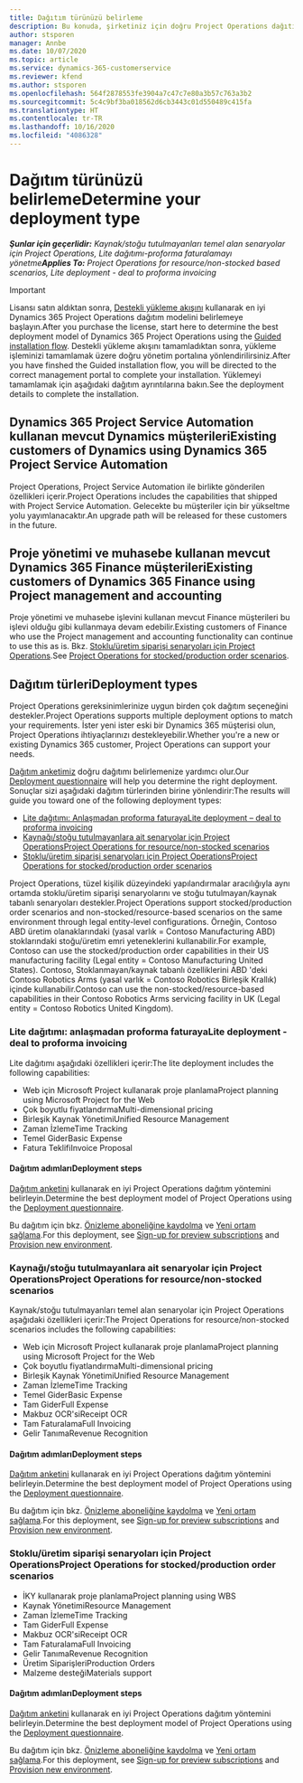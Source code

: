 ```yaml
---
title: Dağıtım türünüzü belirleme
description: Bu konuda, şirketiniz için doğru Project Operations dağıtım türünü belirlemenize yardımcı olacak bilgiler sağlanmaktadır.
author: stsporen
manager: Annbe
ms.date: 10/07/2020
ms.topic: article
ms.service: dynamics-365-customerservice
ms.reviewer: kfend
ms.author: stsporen
ms.openlocfilehash: 564f2878553fe3904a7c47c7e80a3b57c763a3b2
ms.sourcegitcommit: 5c4c9bf3ba018562d6cb3443c01d550489c415fa
ms.translationtype: HT
ms.contentlocale: tr-TR
ms.lasthandoff: 10/16/2020
ms.locfileid: "4086328"
---
```

# <a name="determine-your-deployment-type"></a><span data-ttu-id="6cc99-103">Dağıtım türünüzü belirleme</span><span class="sxs-lookup"><span data-stu-id="6cc99-103">Determine your deployment type</span></span>

<span data-ttu-id="6cc99-104">_**Şunlar için geçerlidir:** Kaynak/stoğu tutulmayanları temel alan senaryolar için Project Operations, Lite dağıtımı-proforma faturalamayı yönetme_</span><span class="sxs-lookup"><span data-stu-id="6cc99-104">_**Applies To:** Project Operations for resource/non-stocked based scenarios, Lite deployment - deal to proforma invoicing_</span></span>

> [!IMPORTANT]
> <span data-ttu-id="6cc99-105">Lisansı satın aldıktan sonra, [Destekli yükleme akışını](https://aka.ms/provisionprojectoperations) kullanarak en iyi Dynamics 365 Project Operations dağıtım modelini belirlemeye başlayın.</span><span class="sxs-lookup"><span data-stu-id="6cc99-105">After you purchase the license, start here to determine the best deployment model of Dynamics 365 Project Operations using the [Guided installation flow](https://aka.ms/provisionprojectoperations).</span></span>
> <span data-ttu-id="6cc99-106">Destekli yükleme akışını tamamladıktan sonra, yükleme işleminizi tamamlamak üzere doğru yönetim portalına yönlendirilirsiniz.</span><span class="sxs-lookup"><span data-stu-id="6cc99-106">After you have finshed the Guided installation flow, you will be directed to the correct management portal to complete your installation.</span></span> <span data-ttu-id="6cc99-107">Yüklemeyi tamamlamak için aşağıdaki dağıtım ayrıntılarına bakın.</span><span class="sxs-lookup"><span data-stu-id="6cc99-107">See the deployment details to complete the installation.</span></span>


## <a name="existing-customers-of-dynamics-using-dynamics-365-project-service-automation"></a><span data-ttu-id="6cc99-108">Dynamics 365 Project Service Automation kullanan mevcut Dynamics müşterileri</span><span class="sxs-lookup"><span data-stu-id="6cc99-108">Existing customers of Dynamics using Dynamics 365 Project Service Automation</span></span>
<span data-ttu-id="6cc99-109">Project Operations, Project Service Automation ile birlikte gönderilen özellikleri içerir.</span><span class="sxs-lookup"><span data-stu-id="6cc99-109">Project Operations includes the capabilities that shipped with Project Service Automation.</span></span> <span data-ttu-id="6cc99-110">Gelecekte bu müşteriler için bir yükseltme yolu yayımlanacaktır.</span><span class="sxs-lookup"><span data-stu-id="6cc99-110">An upgrade path will be released for these customers in the future.</span></span>

## <a name="existing-customers-of-dynamics-365-finance-using-project-management-and-accounting"></a><span data-ttu-id="6cc99-111">Proje yönetimi ve muhasebe kullanan mevcut Dynamics 365 Finance müşterileri</span><span class="sxs-lookup"><span data-stu-id="6cc99-111">Existing customers of Dynamics 365 Finance using Project management and accounting</span></span> 

<span data-ttu-id="6cc99-112">Proje yönetimi ve muhasebe işlevini kullanan mevcut Finance müşterileri bu işlevi olduğu gibi kullanmaya devam edebilir.</span><span class="sxs-lookup"><span data-stu-id="6cc99-112">Existing customers of Finance who use the Project management and accounting functionality can continue to use this as is.</span></span> <span data-ttu-id="6cc99-113">Bkz. [Stoklu/üretim siparişi senaryoları için Project Operations](#pma).</span><span class="sxs-lookup"><span data-stu-id="6cc99-113">See [Project Operations for stocked/production order scenarios](#pma).</span></span>


## <a name="deployment-types"></a><span data-ttu-id="6cc99-114">Dağıtım türleri</span><span class="sxs-lookup"><span data-stu-id="6cc99-114">Deployment types</span></span>
<span data-ttu-id="6cc99-115">Project Operations gereksinimlerinize uygun birden çok dağıtım seçeneğini destekler.</span><span class="sxs-lookup"><span data-stu-id="6cc99-115">Project Operations supports multiple deployment options to match your requirements.</span></span> <span data-ttu-id="6cc99-116">İster yeni ister eski bir Dynamics 365 müşterisi olun, Project Operations ihtiyaçlarınızı destekleyebilir.</span><span class="sxs-lookup"><span data-stu-id="6cc99-116">Whether you're a new or existing Dynamics 365 customer, Project Operations can support your needs.</span></span>

<span data-ttu-id="6cc99-117">[Dağıtım anketimiz](https://aka.ms/provisionprojectoperations) doğru dağıtımı belirlemenize yardımcı olur.</span><span class="sxs-lookup"><span data-stu-id="6cc99-117">Our [Deployment questionnaire](https://aka.ms/provisionprojectoperations) will help you determine the right deployment.</span></span> <span data-ttu-id="6cc99-118">Sonuçlar sizi aşağıdaki dağıtım türlerinden birine yönlendirir:</span><span class="sxs-lookup"><span data-stu-id="6cc99-118">The results will guide you toward one of the following deployment types:</span></span>

- [<span data-ttu-id="6cc99-119">Lite dağıtımı: Anlaşmadan proforma faturaya</span><span class="sxs-lookup"><span data-stu-id="6cc99-119">Lite deployment – deal to proforma invoicing</span></span>](#lite)
- [<span data-ttu-id="6cc99-120">Kaynağı/stoğu tutulmayanlara ait senaryolar için Project Operations</span><span class="sxs-lookup"><span data-stu-id="6cc99-120">Project Operations for resource/non-stocked scenarios</span></span>](#integrated)
- [<span data-ttu-id="6cc99-121">Stoklu/üretim siparişi senaryoları için Project Operations</span><span class="sxs-lookup"><span data-stu-id="6cc99-121">Project Operations for stocked/production order scenarios</span></span>](#pma)

<span data-ttu-id="6cc99-122">Project Operations, tüzel kişilik düzeyindeki yapılandırmalar aracılığıyla aynı ortamda stoklu/üretim siparişi senaryolarını ve stoğu tutulmayan/kaynak tabanlı senaryoları destekler.</span><span class="sxs-lookup"><span data-stu-id="6cc99-122">Project Operations support stocked/production order scenarios and non-stocked/resource-based scenarios on the same environment through legal entity-level configurations.</span></span> <span data-ttu-id="6cc99-123">Örneğin, Contoso ABD üretim olanaklarındaki (yasal varlık = Contoso Manufacturing ABD) stoklarındaki stoğu/üretim emri yeteneklerini kullanabilir.</span><span class="sxs-lookup"><span data-stu-id="6cc99-123">For example, Contoso can use the stocked/production order capabilities in their US manufacturing facility (Legal entity = Contoso Manufacturing United States).</span></span> <span data-ttu-id="6cc99-124">Contoso, Stoklanmayan/kaynak tabanlı özelliklerini ABD 'deki Contoso Robotics Arms (yasal varlık = Contoso Robotics Birleşik Krallık) içinde kullanabilir.</span><span class="sxs-lookup"><span data-stu-id="6cc99-124">Contoso can use the non-stocked/resource-based capabilities in their Contoso Robotics Arms servicing facility in UK (Legal entity = Contoso Robotics United Kingdom).</span></span>

### <a name="lite-deployment---deal-to-proforma-invoicing"></a><a  name="lite"></a><span data-ttu-id="6cc99-125">Lite dağıtımı: anlaşmadan proforma faturaya</span><span class="sxs-lookup"><span data-stu-id="6cc99-125">Lite deployment - deal to proforma invoicing</span></span>

<span data-ttu-id="6cc99-126">Lite dağıtımı aşağıdaki özellikleri içerir:</span><span class="sxs-lookup"><span data-stu-id="6cc99-126">The lite deployment includes the following capabilities:</span></span>

- <span data-ttu-id="6cc99-127">Web için Microsoft Project kullanarak proje planlama</span><span class="sxs-lookup"><span data-stu-id="6cc99-127">Project planning using Microsoft Project for the Web</span></span>
- <span data-ttu-id="6cc99-128">Çok boyutlu fiyatlandırma</span><span class="sxs-lookup"><span data-stu-id="6cc99-128">Multi-dimensional pricing</span></span>
- <span data-ttu-id="6cc99-129">Birleşik Kaynak Yönetimi</span><span class="sxs-lookup"><span data-stu-id="6cc99-129">Unified Resource Management</span></span>
- <span data-ttu-id="6cc99-130">Zaman İzleme</span><span class="sxs-lookup"><span data-stu-id="6cc99-130">Time Tracking</span></span>
- <span data-ttu-id="6cc99-131">Temel Gider</span><span class="sxs-lookup"><span data-stu-id="6cc99-131">Basic Expense</span></span>
- <span data-ttu-id="6cc99-132">Fatura Teklifi</span><span class="sxs-lookup"><span data-stu-id="6cc99-132">Invoice Proposal</span></span>

#### <a name="deployment-steps"></a><span data-ttu-id="6cc99-133">Dağıtım adımları</span><span class="sxs-lookup"><span data-stu-id="6cc99-133">Deployment steps</span></span>
<span data-ttu-id="6cc99-134">[Dağıtım anketini](https://aka.ms/provisionprojectoperations) kullanarak en iyi Project Operations dağıtım yöntemini belirleyin.</span><span class="sxs-lookup"><span data-stu-id="6cc99-134">Determine the best deployment model of Project Operations using the [Deployment questionnaire](https://aka.ms/provisionprojectoperations).</span></span>

<span data-ttu-id="6cc99-135">Bu dağıtım için bkz. [Önizleme aboneliğine kaydolma](lite-preview-subscription-sign-up.md) ve [Yeni ortam sağlama](lite-deployment.md).</span><span class="sxs-lookup"><span data-stu-id="6cc99-135">For this deployment, see [Sign-up for preview subscriptions](lite-preview-subscription-sign-up.md) and [Provision new environment](lite-deployment.md).</span></span> 


### <a name="project-operations-for-resourcenon-stocked-scenarios"></a><a name="integrated"></a><span data-ttu-id="6cc99-136">Kaynağı/stoğu tutulmayanlara ait senaryolar için Project Operations</span><span class="sxs-lookup"><span data-stu-id="6cc99-136">Project Operations for resource/non-stocked scenarios</span></span>
<span data-ttu-id="6cc99-137">Kaynak/stoğu tutulmayanları temel alan senaryolar için Project Operations aşağıdaki özellikleri içerir:</span><span class="sxs-lookup"><span data-stu-id="6cc99-137">The Project Operations for resource/non-stocked scenarios includes the following capabilities:</span></span>
  
- <span data-ttu-id="6cc99-138">Web için Microsoft Project kullanarak proje planlama</span><span class="sxs-lookup"><span data-stu-id="6cc99-138">Project planning using Microsoft Project for the Web</span></span>
- <span data-ttu-id="6cc99-139">Çok boyutlu fiyatlandırma</span><span class="sxs-lookup"><span data-stu-id="6cc99-139">Multi-dimensional pricing</span></span>
- <span data-ttu-id="6cc99-140">Birleşik Kaynak Yönetimi</span><span class="sxs-lookup"><span data-stu-id="6cc99-140">Unified Resource Management</span></span>
- <span data-ttu-id="6cc99-141">Zaman İzleme</span><span class="sxs-lookup"><span data-stu-id="6cc99-141">Time Tracking</span></span>
- <span data-ttu-id="6cc99-142">Temel Gider</span><span class="sxs-lookup"><span data-stu-id="6cc99-142">Basic Expense</span></span>
- <span data-ttu-id="6cc99-143">Tam Gider</span><span class="sxs-lookup"><span data-stu-id="6cc99-143">Full Expense</span></span>
- <span data-ttu-id="6cc99-144">Makbuz OCR'si</span><span class="sxs-lookup"><span data-stu-id="6cc99-144">Receipt OCR</span></span>
- <span data-ttu-id="6cc99-145">Tam Faturalama</span><span class="sxs-lookup"><span data-stu-id="6cc99-145">Full Invoicing</span></span>
- <span data-ttu-id="6cc99-146">Gelir Tanıma</span><span class="sxs-lookup"><span data-stu-id="6cc99-146">Revenue Recognition</span></span>

#### <a name="deployment-steps"></a><span data-ttu-id="6cc99-147">Dağıtım adımları</span><span class="sxs-lookup"><span data-stu-id="6cc99-147">Deployment steps</span></span>
<span data-ttu-id="6cc99-148">[Dağıtım anketini](https://aka.ms/provisionprojectoperations) kullanarak en iyi Project Operations dağıtım yöntemini belirleyin.</span><span class="sxs-lookup"><span data-stu-id="6cc99-148">Determine the best deployment model of Project Operations using the [Deployment questionnaire](https://aka.ms/provisionprojectoperations).</span></span>

<span data-ttu-id="6cc99-149">Bu dağıtım için bkz. [Önizleme aboneliğine kaydolma](resource-sign-up-preview-subscription.md) ve [Yeni ortam sağlama](resource-provision-new-environment.md).</span><span class="sxs-lookup"><span data-stu-id="6cc99-149">For this deployment, see [Sign-up for preview subscriptions](resource-sign-up-preview-subscription.md) and [Provision new environment](resource-provision-new-environment.md).</span></span> 


### <a name="project-operations-for-stockedproduction-order-scenarios"></a><a name="pma"></a><span data-ttu-id="6cc99-150">Stoklu/üretim siparişi senaryoları için Project Operations</span><span class="sxs-lookup"><span data-stu-id="6cc99-150">Project Operations for stocked/production order scenarios</span></span>

- <span data-ttu-id="6cc99-151">İKY kullanarak proje planlama</span><span class="sxs-lookup"><span data-stu-id="6cc99-151">Project planning using WBS</span></span>
- <span data-ttu-id="6cc99-152">Kaynak Yönetimi</span><span class="sxs-lookup"><span data-stu-id="6cc99-152">Resource Management</span></span>
- <span data-ttu-id="6cc99-153">Zaman İzleme</span><span class="sxs-lookup"><span data-stu-id="6cc99-153">Time Tracking</span></span>
- <span data-ttu-id="6cc99-154">Tam Gider</span><span class="sxs-lookup"><span data-stu-id="6cc99-154">Full Expense</span></span>
- <span data-ttu-id="6cc99-155">Makbuz OCR'si</span><span class="sxs-lookup"><span data-stu-id="6cc99-155">Receipt OCR</span></span>
- <span data-ttu-id="6cc99-156">Tam Faturalama</span><span class="sxs-lookup"><span data-stu-id="6cc99-156">Full Invoicing</span></span>
- <span data-ttu-id="6cc99-157">Gelir Tanıma</span><span class="sxs-lookup"><span data-stu-id="6cc99-157">Revenue Recognition</span></span>
- <span data-ttu-id="6cc99-158">Üretim Siparişleri</span><span class="sxs-lookup"><span data-stu-id="6cc99-158">Production Orders</span></span>
- <span data-ttu-id="6cc99-159">Malzeme desteği</span><span class="sxs-lookup"><span data-stu-id="6cc99-159">Materials support</span></span>

#### <a name="deployment-steps"></a><span data-ttu-id="6cc99-160">Dağıtım adımları</span><span class="sxs-lookup"><span data-stu-id="6cc99-160">Deployment steps</span></span>
<span data-ttu-id="6cc99-161">[Dağıtım anketini](https://aka.ms/provisionprojectoperations) kullanarak en iyi Project Operations dağıtım yöntemini belirleyin.</span><span class="sxs-lookup"><span data-stu-id="6cc99-161">Determine the best deployment model of Project Operations using the [Deployment questionnaire](https://aka.ms/provisionprojectoperations).</span></span>

<span data-ttu-id="6cc99-162">Bu dağıtım için bkz. [Önizleme aboneliğine kaydolma](https://docs.microsoft.com/dynamics365/fin-ops-core/dev-itpro/dev-tools/sign-up-preview-subscription?toc=/dynamics365/finance/toc.json) ve [Yeni ortam sağlama](https://docs.microsoft.com/dynamics365/fin-ops-core/dev-itpro/deployment/deploy-demo-environment?toc=/dynamics365/finance/toc.json).</span><span class="sxs-lookup"><span data-stu-id="6cc99-162">For this deployment, see [Sign-up for preview subscriptions](https://docs.microsoft.com/dynamics365/fin-ops-core/dev-itpro/dev-tools/sign-up-preview-subscription?toc=/dynamics365/finance/toc.json) and [Provision new environment](https://docs.microsoft.com/dynamics365/fin-ops-core/dev-itpro/deployment/deploy-demo-environment?toc=/dynamics365/finance/toc.json).</span></span> 

